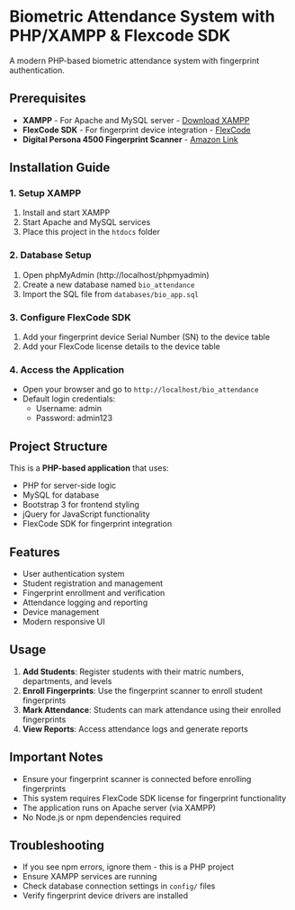 # Biometric Attendance System with PHP/XAMPP & Flexcode SDK

A modern PHP-based biometric attendance system with fingerprint authentication.

## Prerequisites

- **XAMPP** - For Apache and MySQL server - [Download XAMPP](https://www.apachefriends.org/index.html)
- **FlexCode SDK** - For fingerprint device integration - [FlexCode](https://flexcodesdk.com/)
- **Digital Persona 4500 Fingerprint Scanner** - [Amazon Link](https://www.amazon.com/Digital-Persona-U-are-U-4500-Fingerprint/dp/B075RSS2RQ)

## Installation Guide

### 1. Setup XAMPP
1. Install and start XAMPP
2. Start Apache and MySQL services
3. Place this project in the `htdocs` folder

### 2. Database Setup
1. Open phpMyAdmin (http://localhost/phpmyadmin)
2. Create a new database named `bio_attendance`
3. Import the SQL file from `databases/bio_app.sql`

### 3. Configure FlexCode SDK
1. Add your fingerprint device Serial Number (SN) to the device table
2. Add your FlexCode license details to the device table

### 4. Access the Application
- Open your browser and go to `http://localhost/bio_attendance`
- Default login credentials:
  - Username: admin
  - Password: admin123

## Project Structure

This is a **PHP-based application** that uses:
- PHP for server-side logic
- MySQL for database
- Bootstrap 3 for frontend styling
- jQuery for JavaScript functionality
- FlexCode SDK for fingerprint integration

## Features

- User authentication system
- Student registration and management
- Fingerprint enrollment and verification
- Attendance logging and reporting
- Device management
- Modern responsive UI

## Usage

1. **Add Students**: Register students with their matric numbers, departments, and levels
2. **Enroll Fingerprints**: Use the fingerprint scanner to enroll student fingerprints
3. **Mark Attendance**: Students can mark attendance using their enrolled fingerprints
4. **View Reports**: Access attendance logs and generate reports

## Important Notes

- Ensure your fingerprint scanner is connected before enrolling fingerprints
- This system requires FlexCode SDK license for fingerprint functionality
- The application runs on Apache server (via XAMPP)
- No Node.js or npm dependencies required

## Troubleshooting

- If you see npm errors, ignore them - this is a PHP project
- Ensure XAMPP services are running
- Check database connection settings in `config/` files
- Verify fingerprint device drivers are installed